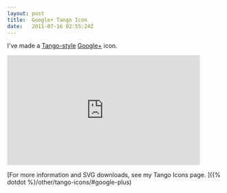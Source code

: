 ```yaml
--- 
layout: post
title:  Google+ Tango Icon
date:   2011-07-16 02:55:24Z
---
```


I've made a [Tango-style](https://en.wikipedia.org/wiki/Tango_Desktop_Project)
[Google+](https://en.wikipedia.org/wiki/Google%2B) icon.

<iframe src="http://uploads.s.zeid.me/tango-icons/display.php?icon=Google-Plus" style="width: 448px; height: 256px; overflow: hidden; border-style: none;">
 Go to http://uploads.s.zeid.me/tango-icons/display.php?icon=Google-Plus to
 preview the icon.
</iframe>

[For more information and SVG downloads, see my Tango Icons page.
]({% dotdot %}/other/tango-icons/#google-plus)
